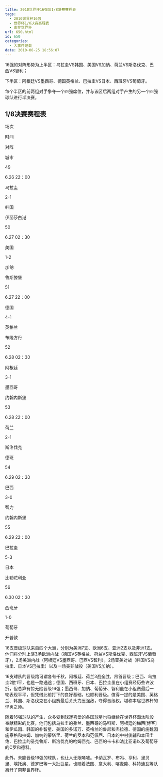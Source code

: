 ```yaml
---
title: 2010世界杯16强及1/8决赛赛程表
tags:
  - 2010世界杯16强
  - 世界杯1/8决赛赛程表
  - 南非世界杯
url: 650.html
id: 650
categories:
  - 大事件记载
date: 2010-06-25 18:56:07
---
```


16强的对阵形势为上半区：乌拉圭VS韩国、美国VS加纳、荷兰VS斯洛伐克、巴西VS智利；  
  
下半区：阿根廷VS墨西哥、德国英格兰、巴拉圭VS日本、西班牙VS葡萄牙。  
  
每个半区的前两组对手争夺一个四强席位，并与该区后两组对手产生的另一个四强球队进行半决赛。

1/8决赛赛程表
--------

场次

时间

对阵

城市

49

6.26 22：00

乌拉圭

2-1

韩国

伊丽莎白港

50

6.27 02：30

美国

1-2

加纳

鲁斯滕堡

51

6.27 22：00

德国

4-1

英格兰

布隆方丹

52

6.28 02：30

阿根廷

3-1

墨西哥

约翰内斯堡

53

6.28 22：00

荷兰

2-1

斯洛伐克

德班

54

6.29 02：30

巴西

3-0

智力

约翰内斯堡

55

6.29 22：00

巴拉圭

5-3

日本

比勒陀利亚

56

6.30 02：30

西班牙

1-0

葡萄牙

开普敦

16支晋级球队来自四个大洲，分别为美洲7支、欧洲6支、亚洲2支以及非洲1支。他们将分别上演3场欧洲内战（德国VS英格兰、荷兰VS斯洛伐克、西班牙VS葡萄牙），2场美洲内战（阿根廷VS墨西哥、巴西VS智利），2场亚美对战（韩国VS乌拉圭、日本VS巴拉圭）以及一场美非战役（美国VS加纳）。  
  
16支球队的晋级路可谓各有千秋，阿根廷、荷兰3战全胜，昂首晋级；巴西、乌拉圭2胜1平，也是一路通途；德国、西班牙、日本、巴拉圭虽在小组赛经历些许波折，但总算有惊无险晋级16强；墨西哥、加纳、葡萄牙、智利虽在小组赛最后一轮表现平平，但凭借此前打下的良好基础，也顺利晋级。值得一提的是美国、英格兰、韩国、斯洛伐克在小组赛最后关头力压强敌，夺得晋级权，堪称本届世界杯的悍勇之师。  
  
随着16强球队的产生，众多受到球迷喜爱的各国球星也将继续在世界杯淘汰阶段奉献精彩的比赛，他们包括乌拉圭的弗兰、墨西哥的马科斯、阿根廷的梅西\[博客\]和伊瓜因、韩国的朴智星、美国的多诺万、英格兰的鲁尼和杰拉德、德国的施魏因施泰格和拉姆、加纳的蒙塔里、荷兰的罗本和范佩西、日本的中村俊辅和本田圭佑、巴拉圭的圣克鲁斯、斯洛伐克的哈姆西克、巴西的卡卡和法比亚诺以及葡萄牙的C罗和德科。  
  
此外，未能晋级16强的球队，也让人无限唏嘘。卡纳瓦罗、布冯、亨利、里贝里、埃托奥、德罗巴等一大批巨星，也随着法国、意大利、喀麦隆、科特迪瓦等队离开了南非世界杯。